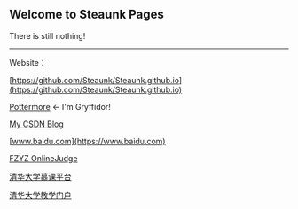 ## Welcome to Steaunk Pages

There is still nothing!

---

Website：

[https://github.com/Steaunk/Steaunk.github.io](https://github.com/Steaunk/Steaunk.github.io)

[Pottermore](https://www.pottermore.com/) <- I'm Gryffidor!

[My CSDN Blog](https://blog.csdn.net/Steaunk)

[www.baidu.com](https://www.baidu.com)

[FZYZ OnlineJudge](https://fzyzoi.tk/OnlineJudge/)

[清华大学慕课平台](tsinghua.xuetangx.com)

[清华大学教学门户](http://academic.tsinghua.edu.cn/)
